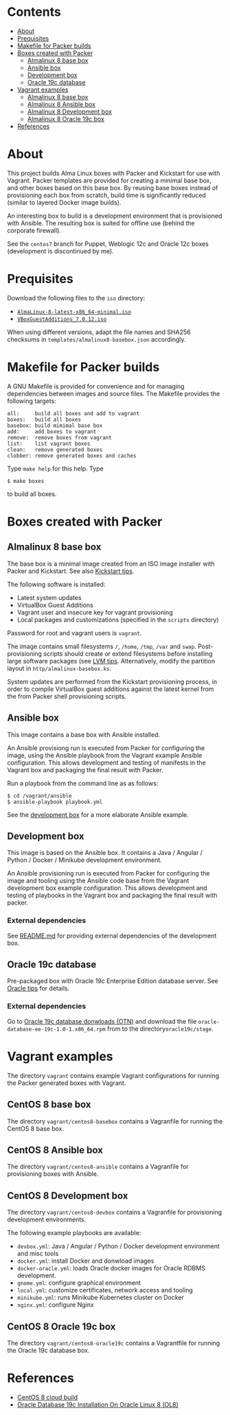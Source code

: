 # Contents

- [About](#about)
- [Prequisites](#prequisites)
- [Makefile for Packer builds](#makefile-for-packer-builds)
- [Boxes created with Packer](#boxes-created-with-packer)
  - [Almalinux 8 base box](#centos-8-base-box)
  - [Ansible box](#ansible-box)
  - [Development box](#development-box)
  - [Oracle 19c database](#oracle-19c-database)
- [Vagrant examples](#vagrant-examples)
  - [Almalinux 8 base box](#almalinux-8-base-box)
  - [Almalinux 8 Ansible box](#almalinux-8-ansible-box)
  - [Almalinux 8 Development box](#almalinux-8-development-box)
  - [Almalinux 8 Oracle 19c box](#almalinux-8-oracle-19c-box)
- [References](#references)

# About

This project builds Alma Linux boxes with Packer and Kickstart for use with Vagrant.
Packer templates are provided for creating a minimal base box, and other boxes
based on this base box. By reusing base boxes instead of provisioning each box from scratch, 
build time is significantly reduced (similar to layered Docker image builds).

An interesting box to build is a development environment that is provisioned with Ansible.
The resulting box is suited for offline use (behind the corporate firewall).

See the `centos7` branch for Puppet, Weblogic 12c and Oracle 12c boxes (development is discontinued by me).

# Prequisites

Download the following files to the `iso` directory:

- [`AlmaLinux-8-latest-x86_64-minimal.iso`](https://mirror.accum.se/mirror/almalinux.org/8.9/isos/x86_64/AlmaLinux-8-latest-x86_64-minimal.iso)
- [`VBoxGuestAdditions_7.0.12.iso`](https://download.virtualbox.org/virtualbox/7.0.12/VBoxGuestAdditions_7.0.12.iso)

When using different versions, adapt the file names and SHA256 checksums in `templates/almalinux8-basebox.json` accordingly.

# Makefile for Packer builds

A GNU Makefile is provided for convenience and for managing dependencies between images and source files.
The Makefile provides the following targets:

	all:     build all boxes and add to vagrant
	boxes:   build all boxes
	basebox: build mimimal base box
	add:     add boxes to vagrant
	remove:  remove boxes from vagrant
	list:    list vagrant boxes
	clean:   remove generated boxes
	clobber: remove generated boxes and caches

Type `make help` for this help. Type 

    $ make boxes
    
to build all boxes.

# Boxes created with Packer

## Almalinux 8 base box

The base box is a minimal image created from an ISO image installer
with Packer and Kickstart. See also [Kickstart tjps](doc/kickstart.md). 

The following software is installed:
- Latest system updates
- VirtualBox Guest Additions
- Vagrant user and insecure key for vagrant provisioning
- Local packages and customizations (specified in the `scripts` directory)

Password for root and vagrant users is `vagrant`. 

The image contains small filesystems `/`, `/home`, `/tmp`, `/var` and `swap`.
Post-provisioning scripts should create or extend filesystems before
installing large software packages (see [LVM tips](doc/lvm.md). Alternatively, modify the partition
layout in `http/almalinux-basebox.ks`.

System updates are performed from the Kickstart provisioning process, in order to compile
VirtualBox guest additions against the latest kernel from the from Packer shell
provisioning scripts.

## Ansible box

This image contains a base box with Ansible installed.

An Ansible provisiong run is executed from Packer for configuring the image,
using the Ansible playbook from the Vagrant example Ansible configuration.
This allows development and testing of manifests in the Vagrant box and
packaging the final result with Packer.

Run a playbook from the command line as as follows:

    $ cd /vagrant/ansible
    $ ansible-playbook playbook.yml
    
See the [development box](#development-box) for a more elaborate Ansible example.

## Development box

This image is based on the Ansible box. It contains a Java / Angular / Python / Docker / Minikube
development environment.

An Ansible provisioning run is executed from Packer for configuring the image and tooling
using the Ansible code base from the Vagrant development box example configuration.
This allows development and testing of playbooks in the Vagrant box and
packaging the final result with packer.

### External dependencies

See [README.md](vagrant/centos8-devbox/README.md) for providing external dependencies of the development box.

## Oracle 19c database

Pre-packaged box with Oracle 19c Enterprise Edition database server. 
See [Oracle tips](doc/oracle19c.md) for details.

### External dependencies

Go to 
[Oracle 19c database donwloads (OTN)](https://www.oracle.com/database/technologies/oracle19c-linux-downloads.html)
and download the file `oracle-database-ee-19c-1.0-1.x86_64.rpm` from to the directory`oracle19c/stage`.

# Vagrant examples

The directory `vagrant` contains example Vagrant configurations
for running the Packer generated boxes with Vagrant.

## CentOS 8 base box

The directory `vagrant/centos8-basebox` contains a Vagranfile for running the CentOS 8 base box.

## CentOS 8 Ansible box

The directory `vagrant/centos8-ansible` contains a Vagranfile for provisioning boxes with Ansible.

## CentOS 8 Development box

The directory `vagrant/centos8-devbox` contains a Vagranfile for provisioning development environments.

The following example playbooks are available:
- `devbox.yml`: Java / Angular / Python / Docker development environment and misc tools
- `docker.yml`: install Docker and donwload images
- `docker-oracle.yml`: loads Oracle docker images for Oracle RDBMS development.
- `gnome.yml`: configure graphical environment
- `local.yml`: customize certificates, network access and tooling
- `minikube.yml`: runs Minikube Kubernetes cluster on Docker 
- `nginx.yml`: configure Nginx

## CentOS 8 Oracle 19c box

The directory `vagrant/centos8-oracle19c` contains a Vagrantfile for running the Oracle 19c database box.

# References

- [CentOS 8 cloud build](https://github.com/CentOS/sig-cloud-instance-build/blob/master/vagrant/centos8.ks)
- [Oracle Database 19c Installation On Oracle Linux 8 (OL8)](https://oracle-base.com/articles/19c/oracle-db-19c-installation-on-oracle-linux-8)
